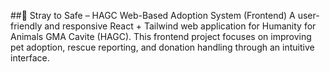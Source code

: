 ##🐾 Stray to Safe – HAGC Web-Based Adoption System (Frontend)
A user-friendly and responsive React + Tailwind web application for Humanity for Animals GMA Cavite (HAGC). This frontend project focuses on improving pet adoption, rescue reporting, and donation handling through an intuitive interface.
